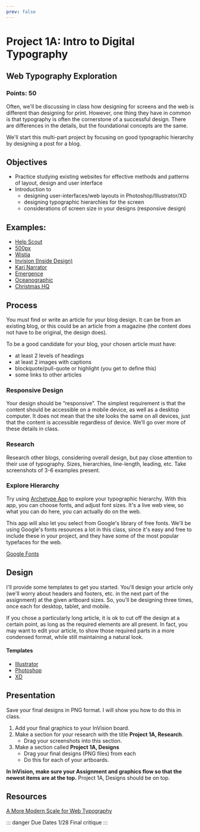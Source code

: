 ```yaml
---
prev: false
---
```


# Project 1A: Intro to Digital Typography

## Web Typography Exploration

### Points: 50

Often, we'll be discussing in class how designing for screens and the web is different than designing for print. However, one thing they have in common is that typography is often the cornerstone of a successful design. There are differences in the details, but the foundational concepts are the same. 

We'll start this multi-part project by focusing on good typographic hierarchy by designing a post for a blog.

## Objectives

*   Practice studying existing websites for effective methods and patterns of layout, design and user interface
*   Introduction to 
    - designing user-interfaces/web layouts in Photoshop/Illustrator/XD
    - designing typographic hierarchies for the screen
    - considerations of screen size in your designs (responsive design)

## Examples:

*   [Help Scout](https://www.helpscout.com/blog/sales-as-a-service/)
*   [500px](https://iso.500px.com/trending-landscapes-soft-blacks-themes-licensing/)
*   [Wistia](https://wistia.com/learn/production/social-norms-100k-video)
*   [Invision (Inside Design)](https://www.invisionapp.com/inside-design/how-to-create-a-ux-portfolio-without-ux-experience/)
*   [Kari Narrator](http://narrator.mauer.co/less-is-more-diving-into-minimalism-in-photography/)
*   [Emergence](https://emergencemagazine.org/story/born-was-the-mountain/)
*   [Oceanographic](https://www.oceanographicmagazine.com/features/lost-valley-dinosaurs/)
*   [Christmas HQ](https://christmashq.com/food-and-drinks/candy/)

## Process

You must find or write an article for your blog design. It can be from an existing blog, or this could be an article from a magazine (the content does not have to be original, the design does).

To be a good candidate for your blog, your chosen article must have:

  - at least 2 levels of headings
  - at least 2 images with captions
  - blockquote/pull-quote or highlight (you get to define this)
  - some links to other articles

### Responsive Design

Your design should be “responsive”. The simplest requirement is that the content should be accessible on a mobile device, as well as a desktop computer. It does not mean that the site looks the same on all devices, just that the content is accessible regardless of device. We’ll go over more of these details in class.

### Research

Research other blogs, considering overall design, but pay close attention to their use of typography. Sizes, hierarchies, line-length, leading, etc. Take screenshots of 3-6 examples present.

### Explore Hierarchy

Try using [Archetype App](https://archetypeapp.com/) to explore your typographic hierarchy. With this app, you can choose fonts, and adjust font sizes. It's a live web view, so what you can do here, you can actually do on the web. 

This app will also let you select from Google's library of free fonts. We'll be using Google's fonts resources a lot in this class, since it's easy and free to include these in your project, and they have some of the most popular typefaces for the web. 

[Google Fonts](https://fonts.google.com)

## Design

I'll provide some templates to get you started. You'll design your article only (we'll worry about headers and footers, etc. in the next part of the assignment) at the given artboard sizes. So, you'll be designing three times, once each for desktop, tablet, and mobile. 

If you chose a particularly long article, it is ok to cut off the design at a certain point, as long as the required elements are all present. In fact, you may want to edit your article, to show those required parts in a more condensed format, while still maintaining a natural look.

#### Templates
- [Illustrator](/assets/Project1A-WebTemplate.ai)
- [Photoshop](/assets/Project1A-WebTemplate.psd)
- [XD](/assets/Project1A-WebTemplate.xd)

## Presentation

Save your final designs in PNG format. I will show you how to do this in class. 

1. Add your final graphics to your InVision board.
2. Make a section for your research with the title __Project 1A, Research__.
    - Drag your screenshots into this section.
3. Make a section called __Project 1A, Designs__
    - Drag your final designs (PNG files) from each 
    - Do this for each of your artboards.

__In InVision, make sure your Assignment and graphics flow so that the newest items are at the top.__ Project 1A, Designs should be on top.

## Resources

[A More Modern Scale for Web Typography](http://typecast.com/blog/a-more-modern-scale-for-web-typography)

::: danger Due Dates
1/28 Final critique
:::